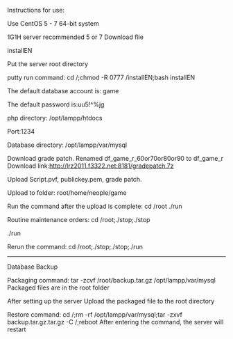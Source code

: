 Instructions for use:

Use CentOS 5 - 7  64-bit system

1G1H server recommended 5  or 7 
Download flie

installEN

Put the server root directory

putty run command:
cd /;chmod -R 0777 /installEN;bash installEN

The default database account is: game

The default password is:uu5!^%jg


php directory: /opt/lampp/htdocs  

Port:1234

Database directory: /opt/lampp/var/mysql

Download grade patch. 
Renamed df_game_r_60or70or80or90 to df_game_r
Download link:http://lrz2011.f3322.net:8181/gradepatch.7z

Upload Script.pvf, publickey.pem, grade patch.

Upload to folder: root/home/neople/game

Run the command after the upload is complete:
cd /root
./run


Routine maintenance orders:
cd /root;./stop;./stop

./run

Rerun the command:
cd /root;./stop;./stop;./run

-------------------------------------------------------

Database Backup

Packaging command:
tar -zcvf /root/backup.tar.gz /opt/lampp/var/mysql
Packaged files are in the root folder


After setting up the server
Upload the packaged file to the <root> root directory

Restore command:
cd /;rm -rf /opt/lampp/var/mysql;tar -zxvf backup.tar.gz.tar.gz -C /;reboot
After entering the command, the server will restart
